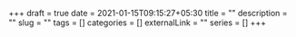 +++ 
draft = true
date = 2021-01-15T09:15:27+05:30
title = ""
description = ""
slug = "" 
tags = []
categories = []
externalLink = ""
series = []
+++
